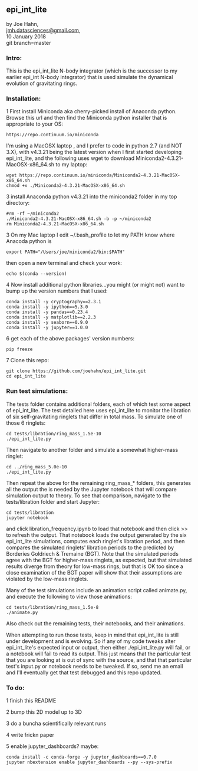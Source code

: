 ## epi_int_lite

by Joe Hahn,<br />
jmh.datasciences@gmail.com,<br />
10 January 2018<br />
git branch=master


### Intro:

This is the epi_int_lite N-body integrator (which is the successor to my earlier epi_int N-body
integrator) that is used simulate the dynamical evolution of gravitating rings.


### Installation:


1 First install Miniconda aka cherry-picked install of Anaconda python. Browse this url and then
find the Miniconda python installer that is appropriate to your OS:

    https://repo.continuum.io/miniconda

I'm using a MacOSX laptop , and I prefer to code in python 2.7 (and NOT 3.X), with v4.3.21 being
the latest version when I first started developing epi_int_lite, and the following
uses wget to download Miniconda2-4.3.21-MacOSX-x86_64.sh to my laptop:

    wget https://repo.continuum.io/miniconda/Miniconda2-4.3.21-MacOSX-x86_64.sh
    chmod +x ./Miniconda2-4.3.21-MacOSX-x86_64.sh

3 install Anaconda python v4.3.21 into the miniconda2 folder in my top directory:

    #rm -rf ~/miniconda2
    ./Miniconda2-4.3.21-MacOSX-x86_64.sh -b -p ~/miniconda2
    rm Miniconda2-4.3.21-MacOSX-x86_64.sh

3 On my Mac laptop I edit ~/.bash_profile to let my PATH know where Anacoda python is

    export PATH="/Users/joe/miniconda2/bin:$PATH"

then open a new terminal and check your work:

    echo $(conda --version)

4 Now install additional python libraries...you might (or might not) want to bump up the version numbers
that I used:

    conda install -y cryptography==2.3.1
    conda install -y ipython==5.3.0
    conda install -y pandas==0.23.4
    conda install -y matplotlib==2.2.3
    conda install -y seaborn==0.9.0
    conda install -y jupyter==1.0.0

6 get each of the above packages' version numbers:

    pip freeze

7 Clone this repo:

    git clone https://github.com/joehahn/epi_int_lite.git
    cd epi_int_lite


### Run test simulations:

The tests folder contains additional folders, each of which test some aspect of epi_int_lite.
The test detailed here uses epi_int_lite to monitor the libration of six self-gravitating ringlets
that differ in total mass. To simulate one of those 6 ringlets:

    cd tests/libration/ring_mass_1.5e-10
    ./epi_int_lite.py

Then navigate to another folder and simulate a somewhat higher-mass ringlet:

    cd ../ring_mass_5.0e-10
    ./epi_int_lite.py

Then repeat the above for the remaining ring_mass_* folders, this generates all the output
the is needed by the Jupyter notebook that will compare simulation output to theory. To see that
comparison, navigate to the tests/libration folder and start Jupyter:

    cd tests/libration
    jupyter notebook
    
and click libration_frequency.ipynb to load that notebook and then click >> to refresh the output.
That notebook loads the output generated by the six epi_int_lite simulations, computes each
ringlet's libration period, and then compares the simulated ringlets' libration periods
to the predicted by Borderies Goldriech & Tremaine (BGT). Note that the simulated periods
agree with the BGT for higher-mass ringlets, as expected, but that simulated results diverge
from theory for low-mass rings, but that is OK too since a close examination of the BGT
paper will show that their assumptions are violated by the low-mass ringlets.

Many of the test simulations include an animation script called animate.py,
and execute the following to view those animations:

    cd tests/libration/ring_mass_1.5e-8
    ./animate.py

Also check out the remaining tests, their notebooks, and their animations.

When attempting to run those tests, keep in mind that epi_int_lite is still under development
and is evolving. So if any of my code tweaks alter epi_int_lite's expected input or output, then either
./epi_int_lite.py will fail, or a notebook will fail to read its output. This just means that the
particular test that you are looking at is out of sync with the source, and that that particular
test's input.py or notebook needs to be tweaked. If so, send me an email
and I'll eventually get that test debugged and this repo updated.


### To do:

1 finish this README

2 bump this 2D model up to 3D

3 do a buncha scientifically relevant runs

4 write frickn paper

5 enable jupyter_dashboards? maybe:

    conda install -c conda-forge -y jupyter_dashboards==0.7.0
    jupyter nbextension enable jupyter_dashboards --py --sys-prefix
